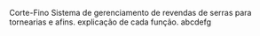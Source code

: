 Corte-Fino
Sistema de gerenciamento de revendas de serras para tornearias e afins.
explicação de cada função.
abcdefg